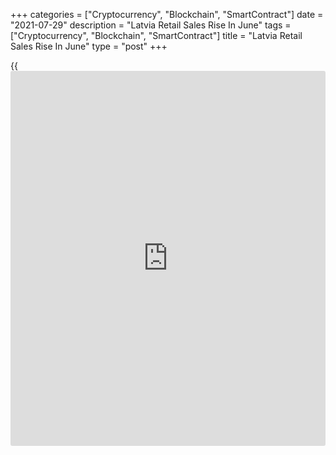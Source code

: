 +++
categories = ["Cryptocurrency", "Blockchain", "SmartContract"]
date = "2021-07-29"
description = "Latvia Retail Sales Rise In June"
tags = ["Cryptocurrency", "Blockchain", "SmartContract"]
title = "Latvia Retail Sales Rise In June"
type = "post"
+++

{{<iframe id="large-banner" src="https://www.bounty.group/#slide=9.0" width="100%" height="600" scrolling="no" style="border: 0px solid rgb(216, 221, 230); border-radius: 3px;">}}

Latvia's retail sales increased in June, figures from the Central
Statistical Bureau showed on Thursday.

Retail sales grew a [calendar](https://www.fintechee.com/web-trader/) adjusted 5.9 percent year-over-year in
June.

Turnover of retail trade in non-food products rose 11.4 percent yearly
in June, while those of food products decreased 2.0 percent. Sales of
automotive fuels gained 9.6 percent.

Turnover of retail sale via mail order houses or via internet grew the
most by 18.2 percent and sale in stalls or [markets][1] 16.5 percent.
Retail sales of information and communication equipment in specialized
stores gained 15.4 percent.

On a monthly basis, retail sales decreased a seasonally adjusted 4.2
percent in June.

For comments and feedback [contact](https://www.playgroundfx.com/contact/): editorial@rtt[news](https://www.letsplayfx.com/blog/forex-news-website/).com

[Economic News][2]

 **What parts of the world are seeing the best (and worst) economic
performances lately? Click[here][3] to check out our [Econ Scorecard][3]
and find out! See up-to-the-moment [ranking](https://www.playgroundfx.com/blog/crypto-exchange-ranking/)s for the best and worst
performers in [GDP][3], [unemployment rate][4], [inflation][5] and much
more.**

   1. www.rtt[news](https://www.letsplayfx.com/blog/forex-news-website/).com/Content/Markets.aspx
   2. www.rtt[news](https://www.letsplayfx.com/blog/forex-news-website/).com/Content/EconomicNews.aspx
   3. www.rtt[news](https://www.letsplayfx.com/blog/forex-news-website/).com/economic-scorecard/world-rank/GDP/highest-performance.aspx
   4. www.rtt[news](https://www.letsplayfx.com/blog/forex-news-website/).com/economic-scorecard/world-rank/unemployment-rate/lowest-performance.aspx
   5. www.rtt[news](https://www.letsplayfx.com/blog/forex-news-website/).com/economic-scorecard/world-rank/CPI/highest-performance.aspx